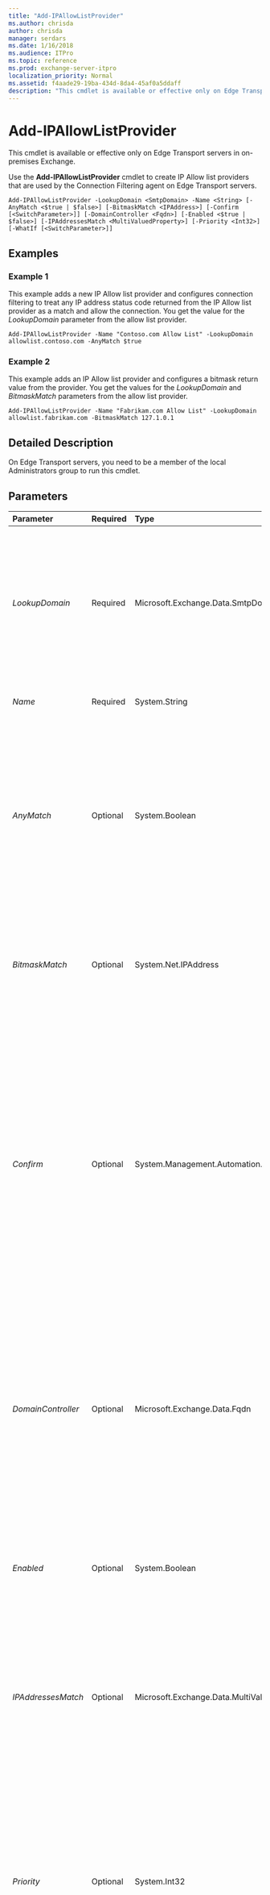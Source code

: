 ```yaml
---
title: "Add-IPAllowListProvider"
ms.author: chrisda
author: chrisda
manager: serdars
ms.date: 1/16/2018
ms.audience: ITPro
ms.topic: reference
ms.prod: exchange-server-itpro
localization_priority: Normal
ms.assetid: f4aade29-19ba-434d-8da4-45af0a5ddaff
description: "This cmdlet is available or effective only on Edge Transport servers in on-premises Exchange."
---
```


# Add-IPAllowListProvider

This cmdlet is available or effective only on Edge Transport servers in on-premises Exchange. 
  
Use the **Add-IPAllowListProvider** cmdlet to create IP Allow list providers that are used by the Connection Filtering agent on Edge Transport servers.
  
```
Add-IPAllowListProvider -LookupDomain <SmtpDomain> -Name <String> [-AnyMatch <$true | $false>] [-BitmaskMatch <IPAddress>] [-Confirm [<SwitchParameter>]] [-DomainController <Fqdn>] [-Enabled <$true | $false>] [-IPAddressesMatch <MultiValuedProperty>] [-Priority <Int32>] [-WhatIf [<SwitchParameter>]]

```

## Examples
<a name="Examples"> </a>

### Example 1

This example adds a new IP Allow list provider and configures connection filtering to treat any IP address status code returned from the IP Allow list provider as a match and allow the connection. You get the value for the _LookupDomain_ parameter from the allow list provider.
  
```
Add-IPAllowListProvider -Name "Contoso.com Allow List" -LookupDomain allowlist.contoso.com -AnyMatch $true
```

### Example 2

This example adds an IP Allow list provider and configures a bitmask return value from the provider. You get the values for the _LookupDomain_ and _BitmaskMatch_ parameters from the allow list provider.
  
```
Add-IPAllowListProvider -Name "Fabrikam.com Allow List" -LookupDomain allowlist.fabrikam.com -BitmaskMatch 127.1.0.1
```

## Detailed Description
<a name="DetailedDescription"> </a>

On Edge Transport servers, you need to be a member of the local Administrators group to run this cmdlet.
  
## Parameters
<a name="DetailedDescription"> </a>

|**Parameter**|**Required**|**Type**|**Description**|
|:-----|:-----|:-----|:-----|
| _LookupDomain_ <br/> |Required  <br/> |Microsoft.Exchange.Data.SmtpDomain  <br/> |The _LookupDomain_ parameter specifies the host name that's required to use the allow list provider. Connection filtering sends the IP address of the connecting SMTP server to the host name value that you specify. An example value is `allowlist.spamservice.com`. The actual value you need to use is provided by the allow list provider.  <br/> |
| _Name_ <br/> |Required  <br/> |System.String  <br/> |The _Name_ parameter specifies a descriptive name for the IP Allow list provider. <br/> |
| _AnyMatch_ <br/> |Optional  <br/> |System.Boolean  <br/> |The _AnyMatch_ parameter specifies whether any response by the allow list provider is treated as a match. Valid input for this parameter is `$true` or `$false`. The default value is  `$false`. When this parameter is set to  `$true`, and connection filtering sends the IP address of the connecting SMTP server to the allow list provider, any response code returned by the allow list provider causes connection filtering to allow messages from that source.  <br/> |
| _BitmaskMatch_ <br/> |Optional  <br/> |System.Net.IPAddress  <br/> |The _BitmaskMatch_ parameter specifies the bit mask status code that's returned by the allow list provider. Use this parameter if the allow list provider returns bitmask responses. Valid input for this parameter is a single IP address in the format `127.0.0.1`.  <br/> |
| _Confirm_ <br/> |Optional  <br/> |System.Management.Automation.SwitchParameter  <br/> | The _Confirm_ switch specifies whether to show or hide the confirmation prompt. How this switch affects the cmdlet depends on if the cmdlet requires confirmation before proceeding. <br/>  Destructive cmdlets (for example, **Remove-\*** cmdlets) have a built-in pause that forces you to acknowledge the command before proceeding. For these cmdlets, you can skip the confirmation prompt by using this exact syntax: `-Confirm:$false`.  <br/>  Most other cmdlets (for example, **New-\*** and **Set-\*** cmdlets) don't have a built-in pause. For these cmdlets, specifying the _Confirm_ switch without a value introduces a pause that forces you acknowledge the command before proceeding. <br/> |
| _DomainController_ <br/> |Optional  <br/> |Microsoft.Exchange.Data.Fqdn  <br/> |The _DomainController_ parameter specifies the domain controller that's used by this cmdlet to read data from or write data to Active Directory. You identify the domain controller by its fully qualified domain name (FQDN). For example, `dc01.contoso.com`.  <br/> The _DomainController_ parameter isn't supported on Edge Transport servers. An Edge Transport server uses the local instance of Active Directory Lightweight Directory Services (AD LDS) to read and write data. <br/> |
| _Enabled_ <br/> |Optional  <br/> |System.Boolean  <br/> |The _Enabled_ parameter specifies whether the connection filtering uses this IP Allow List provider. Valid input for this parameter is `$true` or `$false`. The default value is  `$true`. By default, connection filtering uses new IP Allow List providers that you create.  <br/> |
| _IPAddressesMatch_ <br/> |Optional  <br/> |Microsoft.Exchange.Data.MultiValuedProperty  <br/> |The _IPAddressesMatch_ parameter specifies the IP address status codes that are returned by the allow list provider. Use this parameter if the allow list provider returns IP address or A record responses. Valid input for this parameter one or more IP addresses in the format `127.0.0.1`. You can enter multiple IP addresses separated by commas.  <br/> |
| _Priority_ <br/> |Optional  <br/> |System.Int32  <br/> |The _Priority_ parameter specifies the order that the Connection Filtering agent queries the IP Allow list providers that you have configured. A lower priority integer value indicates a higher priority. By default, every time that you add a new IP Allow list provider, the entry is assigned a priority of _N_+1, where _N_ is the number of IP Allow list providers that you have configured. <br/> If you set the _Priority_ parameter to a value that's the same as another IP Allow list provider, the priority of the IP Allow list provider that you add first is incremented by 1. <br/> |
| _WhatIf_ <br/> |Optional  <br/> |System.Management.Automation.SwitchParameter  <br/> |The _WhatIf_ switch simulates the actions of the command. You can use this switch to view the changes that would occur without actually applying those changes. You don't need to specify a value with this switch. <br/> |
   
## Input Types
<a name="InputTypes"> </a>

To see the input types that this cmdlet accepts, see [Cmdlet Input and Output Types](http://go.microsoft.com/fwlink/p/?linkId=616387). If the Input Type field for a cmdlet is blank, the cmdlet doesn't accept input data. 
  
## Return Types
<a name="ReturnTypes"> </a>

To see the return types, which are also known as output types, that this cmdlet accepts, see [Cmdlet Input and Output Types](http://go.microsoft.com/fwlink/p/?linkId=616387). If the Output Type field is blank, the cmdlet doesn't return data. 
  


